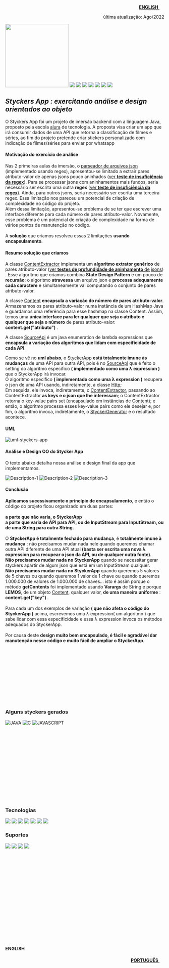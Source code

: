 <p align="right">
<a href="#ENGLISH"><b>ENGLISH</b>
<img src="https://user-images.githubusercontent.com/9969964/183218362-e981c49b-fa76-4cd1-af28-45a2be6a11f7.jpg"  style="width:15px;height:15px;">
</a>
</p>
<p align="right">
última atualização: Ago/2022
</p>


<p>
        <img width="200" src="https://user-images.githubusercontent.com/9969964/181620033-a226a6e1-84e1-427d-9eee-26a360e158d5.png" />
        <img src="http://img.shields.io/static/v1?label=STATUS&message=CONCLUIDO&color=GREEN&style=for-the-badge"/>
        <img src="https://img.shields.io/badge/OOAD-blue?style=for-the-badge"/>
       <img src="https://img.shields.io/badge/    JAVA-blue?style=for-the-badge"/>
       <img src="https://img.shields.io/badge/SPRING-green?style=for-the-badge"/>
       <img src="https://img.shields.io/badge/MONGODB-blue?style=for-the-badge"/>
       <img src="https://img.shields.io/badge/MAVEN-blue?style=for-the-badge"/>
       <img src="https://img.shields.io/badge/GIT-green?style=for-the-badge"/>
       
</p>


## _Styckers App : exercitando análise e design orientados ao objeto_
O Styckers App foi um projeto de imersão backend com a linguagem Java, proposto pela escola [alura](https://www.alura.com.br) de tecnologia. A proposta visa criar um app que irá consumir dados de uma API que retorna a classificação de filmes e séries, ao fim do projeto pretende criar stickers personalizado com indicação de filmes/séries para enviar por whatsapp


#### Motivação do exercício de análise
Nas 2 primeiras aulas da imersão, o [parseador de arquivos json](https://github.com/alematema/styckers/blob/master/test/edu/undra/styckers/util/JsonParser.java) (implementado usando regex), apresentou-se limitado a extrair pares atributo-valor de apenas jsons pouco aninhados  ([ver <b>teste de insuficiência da regex</b>](https://github.com/alematema/styckers/blob/master/test/edu/undra/styckers/util/RegexInsuficiencyTest.java)). Para se processar jsons com aninhamentos mais fundos, seria necessário ser escrita uma outra <b>regex</b> ([ver <b>teste de insuficiência da regex</b>](https://github.com/alematema/styckers/blob/master/test/edu/undra/styckers/util/RegexInsuficiencyTest.java)). Ainda, para outros jsons, seria necessário ser escrita uma terceira regex. Essa limitação nos pareceu um potencial de criação de complexidade no código do projeto.<br> 
Além dessa limitação, apresentou-se problema de se ter que escrever uma interface diferente para cada número de pares atributo-valor. Novamente, esse problema é um potencial de criação de complexidade na forma de vários pontos de manutenção no código.<br> 
<br>A <b>solução</b> que criamos resolveu essas 2 limitações <b>usando encapsulamento</b>. 

#### Resumo solução que criamos
  
A classe [ContentExtractor](https://github.com/alematema/styckers/blob/master/src/edu/undra/styckers/util/ContentExtractor.java) implementa um <b>algoritmo extrator genérico</b> de pares atributo-valor ([ver <b>testes de profundidade de aninhamento</b> de jsons](https://github.com/alematema/styckers/blob/master/test/edu/undra/styckers/util/ContentExtractorTest.java)) . Esse algorítmo que criamos combina <b>State Design Pattern</b> e um pouco de <b>recursão</b>; o algoritmo <b>atravessa</b> um arquivo json e <b>processa adequamente cada caractere</b> e simultaneamente vai computando o conjunto de pares atributo-valor.
 
  
A classe [Content](https://github.com/alematema/styckers/blob/master/src/edu/undra/styckers/util/Content.java) <b>encapsula a variação do número de pares atributo-valor</b>. Armazenamos os pares atributo-valor numa instância de um HashMap Java e guardamos uma referência para esse hashmap na classe Content. Assiim, temos uma <b>única interface para ler qualquer que seja o atributo e qualquer que seja o número</b> de pares atributo-valor:<b>  content.get("atributo") </b>.
  
  
A classe [SourceApi](https://github.com/alematema/styckers/blob/master/src/edu/undra/styckers/SourceApi.java) é um java enumeration de lambda expressions que  <b>encapsula a variação dos algoritmos que lidam com especificidade de cada API</b>.
  
  
  Como se vê no <b>uml abaixo</b>, o [StyckerApp](https://github.com/alematema/styckers/blob/master/src/edu/undra/styckers/StyckerApp.java) <b>está totalmente imune às mudanças</b> de uma API para outra API, pois é no [SourceApi](https://github.com/alematema/styckers/blob/master/src/edu/undra/styckers/SourceApi.java) que é feito o setting do algoritmo específico <b>( implementado como uma λ expression )</b> que o StyckerApp irá invocar.<br> 
O algoritmo especifico <b>( implementado como uma λ expression )</b> recupera o json de uma API usando, indiretamente, a classe [Http](https://github.com/alematema/styckers/blob/master/src/edu/undra/styckers/util/Http.java); <br>
Em sequida, ele invoca, indiretamente,  o [ContentExtractor](https://github.com/alematema/styckers/blob/master/src/edu/undra/styckers/util/ContentExtractor.java), passando ao ContentExtractor <b>as keys e o json que lhe interessam</b>; o ContentExtractor retorna o key-value pairs set (encapsulado em instâncias de [Content](https://github.com/alematema/styckers/blob/master/src/edu/undra/styckers/util/Content.java)); e então, o algoritmo processa esses key-value pairs como ele desejar e, por fim, o algorítmo invoca, indiretamente, o [StyckerGenerator](https://github.com/alematema/styckers/blob/master/src/edu/undra/styckers/StyckerGenerator.java) e o resultado acontece. 
  
#### UML

![uml-styckers-app](https://user-images.githubusercontent.com/9969964/183126255-c1c36789-4a68-4e16-b7a1-a35d179697c5.png)


#### Análise e Design OO do Stycker App        
O texto abaixo detalha nossa análise e design final da app que implementamos.
        
![Description-1](https://user-images.githubusercontent.com/9969964/181584362-8840a1d0-8b9e-4f6d-b6c0-786373f9bc25.png)
![Description-2](https://user-images.githubusercontent.com/9969964/181584396-bd75b541-b274-46f1-8643-a41a66da1811.png)
![Description-3](https://user-images.githubusercontent.com/9969964/181584445-83bcb112-a9b1-4348-be67-703f0de80144.png)
#### Conclusão
<b>Aplicamos sucessivamente o princípio de encapsulamento</b>, e então o código do projeto ficou organizado em duas partes: <br><br>
        <b>a parte que não varia, o StyckerApp</b><br>
        <b>a parte que varia de API para API, ou de InputStream para InputStream, ou de uma String para outra String.</b><br><br>
O <b>StyckerApp é totalmente fechado para mudança</b>, é <b>totalmente imune à mudança</b> : não precisamos mudar nada nele quando queremos chamar outra API diferente de uma API atual <b>(basta ser escrita uma nova λ expression para recupear o json da API, ou de qualquer outra fonte)</b>. <br>
<b>Não precisamos mudar nada no StyckerApp</b> quando se necessitar gerar styckers apartir de algum json que está em um InputStream qualquer.<br>
<b>Não precisamos mudar nada no StyckerApp</b> quando queremos 5 valores de 5 chaves ou quando queremos 1 valor de 1 chave ou quando queremos 1.000.000 de valores de 1.000.000 de chaves... isto é assim porque o método <b>getContents</b> foi implementado usando <b>Varargs</b> de String e porque <b>LEMOS</b>, de um objeto [Content](https://github.com/alematema/styckers/blob/master/src/edu/undra/styckers/util/Content.java), qualquer valor, <b>de uma maneira uniforme</b> : <b> content.get("key") </b>. <br><br>
Para cada um dos exemplos de variação <b>( que não afeta o código do StyckerApp )</b> acima, escrevemos uma λ expression( um algorítmo ) que sabe lidar com essa especificidade e essa λ expression invoca os métodos adequados do StyckerApp. <br><br>
Por causa deste <b>design muito bem encapsulado, é fácil e agradável dar manutenção nesse código e muito fácil de ampliar o StyckerApp</b>.

<br><br><br><br><br><br><br><br><br><br>
### Alguns styckers gerados

![JAVA](https://user-images.githubusercontent.com/9969964/183130804-1bc0e5dd-8c32-45cc-bde0-d0985dcf3e87.png)
![C](https://user-images.githubusercontent.com/9969964/183130896-9f5c32d4-028b-4939-880f-d9d1bab7eb9b.png)
![JAVASCRIPT](https://user-images.githubusercontent.com/9969964/183131171-94e6c158-2db2-47cb-8620-034a7cc8607e.png)

<br><br><br><br><br><br><br><br><br><br><br><br><br>
### Tecnologias 
<p>
    <img src="https://img.shields.io/badge/OOAD-green?style=for-the-badge"/>
    <img src="https://img.shields.io/badge/JAVA-blue?style=for-the-badge"/>
    <img src="https://img.shields.io/badge/SPRING-green?style=for-the-badge"/>
    <img src="https://img.shields.io/badge/MONGODB-blue?style=for-the-badge"/>
    <img src="https://img.shields.io/badge/MAVEN-blue?style=for-the-badge"/>
    <img src="https://img.shields.io/badge/GIT-green?style=for-the-badge"/>
    <img src="https://img.shields.io/badge/GIT HUB-pink?style=for-the-badge"/>
</p>

### Suportes 
<p>
    <img src="https://img.shields.io/badge/JSON-lightgreen?style=for-the-badge"/>
    <img src="https://img.shields.io/badge/HTML-inactive?style=for-the-badge"/>
    <img src="https://img.shields.io/badge/CSV-inactive?style=for-the-badge"/>
    <img src="https://img.shields.io/badge/XML-inactive?style=for-the-badge"/>
   
</p>


<br><br><br><br><br><br><br><br><br><br><br><br><br><br><br><br>
#### ENGLISH

<p align="right">
<a href="#readme"><b>PORTUGUÊS</b>
<img src="https://user-images.githubusercontent.com/9969964/183219113-bdc5a0d2-5249-404a-8dc1-bf0e9c9f7b28.jpg"  style="width:15px;height:15px;">
</a>
</p>
